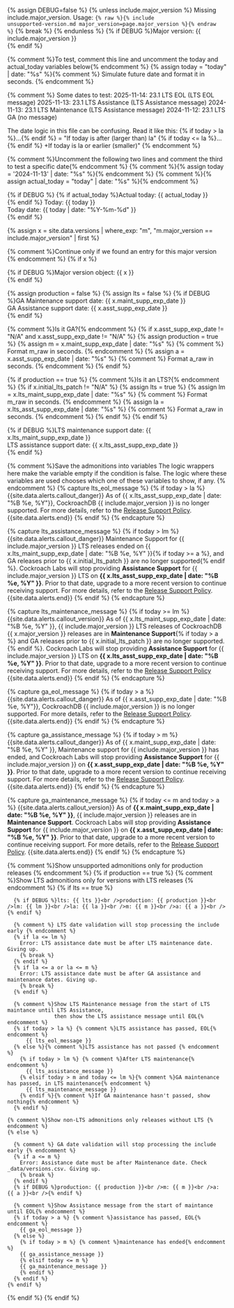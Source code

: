 {% assign DEBUG=false %}
{% unless include.major_version %}
Missing include.major_version. Usage: <code>{% raw %}{% include unsupported-version.md major_version=page.major_version %}{% endraw %}</code>
{% break %}
{% endunless %}
{% if DEBUG %}Major version: {{ include.major_version }}<br />{% endif %}

{% comment %}To test, comment this line and uncomment the today and actual_today variables below{% endcomment %}
{% assign today = "today" | date: "%s" %}{% comment %} Simulate future date and format it in seconds. {% endcomment %}

{% comment %} Some dates to test:
2025-11-14: 23.1 LTS EOL (LTS EOL message)
2025-11-13: 23.1 LTS Assistance (LTS Assistance message)
2024-11-13: 23.1 LTS Maintenance (LTS Assistance message)
2024-11-12: 23.1 LTS GA (no message)

The date logic in this file can be confusing. Read it like this:
{% if today > la %}...{% endif %} = "If today is after (larger than) la"
{% if today <= la %}...{% endif %} +If today is la or earlier (smaller)"
{% endcomment %}

{% comment %}Uncomment the following two lines and comment the third to test a specific date{% endcomment %}
{% comment %}{% assign today = '2024-11-13' | date: "%s" %}{% endcomment %}
{% comment %}{% assign actual_today = "today" | date: "%s" %}{% endcomment %}

{% if DEBUG %}
  {% if actual_today %}Actual today: {{ actual_today }}<br />{% endif %}
Today: {{ today }}<br />
Today date: {{ today | date: "%Y-%m-%d" }} <br />
{% endif %}

{% assign x = site.data.versions | where_exp: "m", "m.major_version == include.major_version" | first %}

{% comment %}Continue only if we found an entry for this major version {% endcomment %}
{% if x %}

  {% if DEBUG %}Major version object: {{ x }}<br />{% endif %}

  {% assign production = false %}
  {% assign lts = false %}
  {% if DEBUG %}GA Maintenance support date: {{ x.maint_supp_exp_date }}<br />GA Assistance support date: {{ x.asst_supp_exp_date }}<br />{% endif %}

  {% comment %}Is it GA?{% endcomment %}
  {% if x.asst_supp_exp_date != "N/A" and x.asst_supp_exp_date != "N/A" %}
    {% assign production = true %}
    {% assign m = x.maint_supp_exp_date | date: "%s" %} {% comment %} Format m_raw in seconds. {% endcomment %}
    {% assign a = x.asst_supp_exp_date | date: "%s" %} {% comment %} Format a_raw in seconds. {% endcomment %}
  {% endif %}

  {% if production == true %}
    {% comment %}Is it an LTS?{% endcomment %}
    {% if x.initial_lts_patch != "N/A" %}
      {% assign lts = true %}
      {% assign lm = x.lts_maint_supp_exp_date | date: "%s" %} {% comment %} Format m_raw in seconds. {% endcomment %}
      {% assign la = x.lts_asst_supp_exp_date | date: "%s" %} {% comment %} Format a_raw in seconds. {% endcomment %}
    {% endif %}
  {% endif %}

  {% if DEBUG %}LTS maintenance support date: {{ x.lts_maint_supp_exp_date }}<br />LTS assistance support date: {{ x.lts_asst_supp_exp_date }}<br />
  {% endif %}

{% comment %}Save the admonitions into variables
             The logic wrappers here make the variable empty
             if the condition is false. The logic where these variables are used chooses which one of these variables to show, if any.
 {% endcomment %}
{% capture lts_eol_message %}
      {% if today > la %}
      {{site.data.alerts.callout_danger}}
      As of {{ x.lts_asst_supp_exp_date | date: "%B %e, %Y"}}, CockroachDB {{ include.major_version }} is no longer supported. For more details, refer to the <a href="https://www.cockroachlabs.com/docs/releases/release-support-policy.html">Release Support Policy</a>.
      {{site.data.alerts.end}}
      {% endif %}
{% endcapture %}

{% capture lts_assistance_message %}
      {% if today > lm %}
      {{site.data.alerts.callout_danger}}
      Maintenance Support for {{ include.major_version }} LTS releases ended on {{ x.lts_maint_supp_exp_date | date: "%B %e, %Y" }}{% if today >= a %}, and GA releases prior to {{ x.initial_lts_patch }} are no longer supported{% endif %}. Cockroach Labs will stop providing <strong>Assistance Support</strong> for {{ include.major_version }} LTS on <strong>{{ x.lts_asst_supp_exp_date | date: "%B %e, %Y" }}</strong>. Prior to that date, upgrade to a more recent version to continue receiving support. For more details, refer to the <a href="https://www.cockroachlabs.com/docs/releases/release-support-policy.html">Release Support Policy</a>.
      {{site.data.alerts.end}}
      {% endif %}
{% endcapture %}

{% capture lts_maintenance_message %}
      {% if today >= lm %}
      {{site.data.alerts.callout_version}}
      As of {{ x.lts_maint_supp_exp_date | date: "%B %e, %Y" }}, {{ include.major_version }} LTS releases of CockroachDB {{ x.major_version }} releases are in <strong>Maintenance Support</strong>{% if today > a %} and GA releases prior to {{ x.initial_lts_patch }} are no longer supported.{% endif %}. Cockroach Labs will stop providing <strong>Assistance Support</strong> for {{ include.major_version }} LTS on <strong>{{ x.lts_asst_supp_exp_date | date: "%B %e, %Y" }}</strong>. Prior to that date, upgrade to a more recent version to continue receiving support. For more details, refer to the <a href="https://www.cockroachlabs.com/docs/releases/release-support-policy.html">Release Support Policy</a>
      {{site.data.alerts.end}}
      {% endif %}
{% endcapture %}

{% capture ga_eol_message %}
      {% if today > a %}
      {{site.data.alerts.callout_danger}}
      As of {{ x.asst_supp_exp_date | date: "%B %e, %Y"}}, CockroachDB {{ include.major_version }} is no longer supported. For more details, refer to the <a href="https://www.cockroachlabs.com/docs/releases/release-support-policy.html">Release Support Policy</a>.
      {{site.data.alerts.end}}
      {% endif %}
{% endcapture %}

{% capture ga_assistance_message %}
      {% if today > m %}
      {{site.data.alerts.callout_danger}}
      As of {{ x.maint_supp_exp_date | date: "%B %e, %Y" }}, Maintenance support for {{ include.major_version }} has ended, and Cockroach Labs will stop providing <strong>Assistance Support</strong> for {{ include.major_version }} on <strong>{{ x.asst_supp_exp_date | date: "%B %e, %Y" }}</strong>. Prior to that date, upgrade to a more recent version to continue receiving support. For more details, refer to the <a href="https://www.cockroachlabs.com/docs/releases/release-support-policy.html">Release Support Policy</a>.
      {{site.data.alerts.end}}
      {% endif %}
{% endcapture %}

{% capture ga_maintenance_message %}
      {% if today <= m and today > a %}
      {{site.data.alerts.callout_version}}
      As of <strong>{{ x.maint_supp_exp_date | date: "%B %e, %Y" }}</strong>, {{ include.major_version }} releases are in <strong>Maintenance Support</strong>. Cockroach Labs will stop providing <strong>Assistance Support</strong> for {{ include.major_version }} on <strong>{{ x.asst_supp_exp_date | date: "%B %e, %Y" }}</strong>. Prior to that date, upgrade to a more recent version to continue receiving support. For more details, refer to the <a href="https://www.cockroachlabs.com/docs/releases/release-support-policy.html">Release Support Policy</a>.
      {{site.data.alerts.end}}
      {% endif %}
{% endcapture %}

  {% comment %}Show unsupported admonitions only for production releases {% endcomment %}
  {% if production == true %}
    {% comment %}Show LTS admonitions only for versions with LTS releases {% endcomment %}
    {% if lts == true %}

      {% if DEBUG %}lts: {{ lts }}<br />production: {{ production }}<br />lm: {{ lm }}<br />la: {{ la }}<br />m: {{ m }}<br />a: {{ a }}<br />{% endif %}

      {% comment %} LTS date validation will stop processing the include early {% endcomment %}
      {% if la <= lm %}
        Error: LTS assistance date must be after LTS maintenance date. Giving up.
        {% break %}
      {% endif %}
      {% if la <= a or la <= m %}
        Error: LTS assistance date must be after GA assistance and maintenance dates. Giving up.
        {% break %}
      {% endif %}

      {% comment %}Show LTS Maintenance message from the start of LTS maintance until LTS Assistance,
                   then show the LTS assistance message until EOL{% endcomment %}
      {% if today > la %} {% comment %}LTS assistance has passed, EOL{% endcomment %}
          {{ lts_eol_message }}
      {% else %}{% comment %}LTS assistance has not passed {% endcomment %}
        {% if today > lm %} {% comment %}After LTS maintenance{% endcomment %}
          {{ lts_assistance_message }}
        {% elsif today > m and today <= lm %}{% comment %}GA maintenance has passed, in LTS maintenance{% endcomment %}
          {{ lts_maintenance_message }}
        {% endif %}{% comment %}If GA maintenance hasn't passed, show nothing{% endcomment %}
      {% endif %}

    {% comment %}Show non-LTS admonitions only releases without LTS {% endcomment %}
    {% else %}

      {% comment %} GA date validation will stop processing the include early {% endcomment %}
      {% if a <= m %}
        Error: Assistance date must be after Maintenance date. Check _data/versions.csv. Giving up.
        {% break %}
      {% endif %}
      {% if DEBUG %}production: {{ production }}<br />m: {{ m }}<br />a: {{ a }}<br />{% endif %}

      {% comment %}Show Assistance message from the start of maintance until EOL{% endcomment %}
      {% if today > a %} {% comment %}assistance has passed, EOL{% endcomment %}
        {{ ga_eol_message }}
      {% else %}
        {% if today > m %} {% comment %}maintenance has ended{% endcomment %}
        {{ ga_assistance_message }}
        {% elsif today <= m %}
        {{ ga_maintenance_message }}
        {% endif %}
      {% endif %}
    {% endif %}

  {% endif %}
{% endif %}
